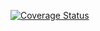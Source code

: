 [![Coverage Status](https://coveralls.io/repos/zdoroven/testing2/badge.svg?branch=master)](https://coveralls.io/github/zdoroven/testing2?branch=master)
